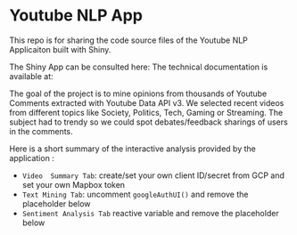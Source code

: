 # Youtube NLP App

This repo is for sharing the code source files of the  Youtube NLP Applicaiton built with Shiny. 

The Shiny App can be consulted here:
The technical documentation is available at:

The goal of the project is to mine opinions from thousands of Youtube Comments extracted with Youtube Data API v3.
We selected recent videos from different topics like Society, Politics, Tech, Gaming or Streaming. The subject had to trendy so we could spot debates/feedback sharings of users in the comments.

Here is a short summary of the interactive analysis provided by the application : 

- `Video  Summary Tab`:  create/set your own client ID/secret from GCP and set your own Mapbox token
- `Text Mining Tab`: uncomment  `googleAuthUI()` and remove the placeholder below
- `Sentiment Analysis Tab` reactive variable and remove the placeholder below
